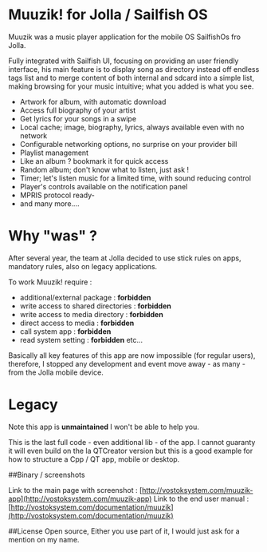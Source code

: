 # Muuzik! for Jolla / Sailfish OS

Muuzik was a music player application for the mobile OS SailfishOs fro Jolla.

Fully integrated with Sailfish UI, focusing on providing an user friendly interface, his main feature is to display song as directory instead off endless tags list and to merge content of both internal and sdcard into a simple list, making browsing for your music intuitive; what you added is what you see.

- Artwork for album, with automatic download
- Access full biography of your artist
- Get lyrics for your songs in a swipe
- Local cache; image, biography, lyrics, always available even with no network
- Configurable networking options, no surprise on your provider bill
- Playlist management
- Like an album ? bookmark it for quick access
- Random album; don't know what to listen, just ask !
- Timer; let's listen music for a limited time, with sound reducing control
- Player's controls available on the notification panel
- MPRIS protocol ready-
- and many more....

# Why "was" ?

After several year, the team at Jolla decided to use stick rules on apps, mandatory rules, also on legacy applications.

To work Muuzik! require : 

- additional/external package : **forbidden**
- write access to shared directories : **forbidden**
- write access to media directory : **forbidden**
- direct access to media : **forbidden**
- call system app : **forbidden**
- read system setting : **forbidden**
etc...

Basically all key features of this app are now impossible (for regular users), therefore, I stopped any development and event move away - as many - from the Jolla mobile device.

# Legacy

Note this app is **unmaintained** I won't be able to help you.

This is the last full code - even additional lib - of the app. I cannot guaranty it will even build on the la QTCreator version but this is a good example for how to structure a Cpp / QT app, mobile or desktop. 

##Binary / screenshots

Link to the main page with screenshot :
[http://vostoksystem.com/muuzik-app](http://vostoksystem.com/muuzik-app)
Link to the end user manual :
[http://vostoksystem.com/documentation/muuzik](http://vostoksystem.com/documentation/muuzik)


##License
Open source, Either you use part of it, I would just ask for a mention on my name.


